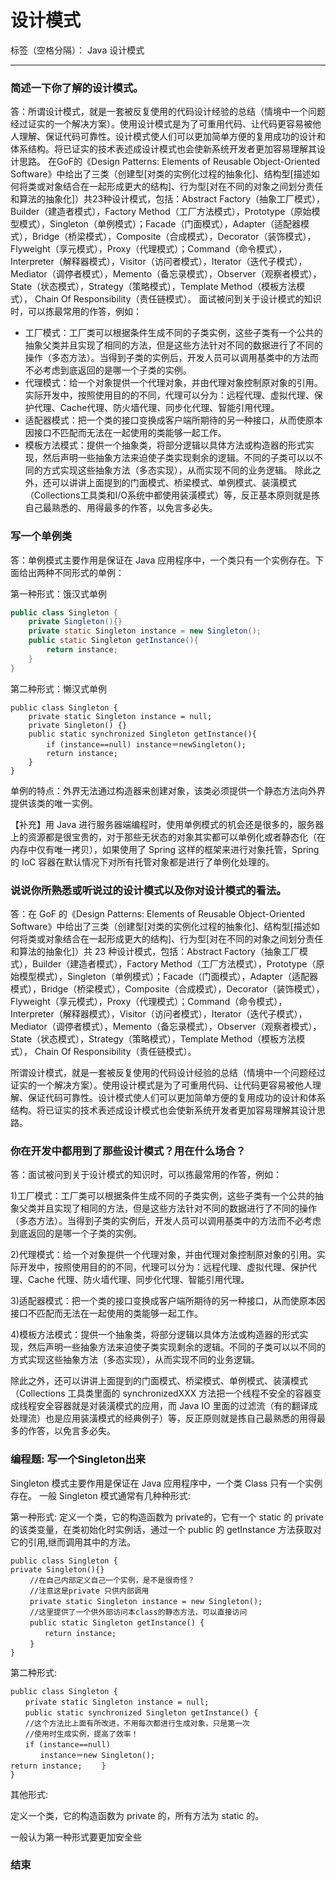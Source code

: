 ﻿# 设计模式

标签（空格分隔）： Java 设计模式

---
### 简述一下你了解的设计模式。 
答：所谓设计模式，就是一套被反复使用的代码设计经验的总结（情境中一个问题经过证实的一个解决方案）。使用设计模式是为了可重用代码、让代码更容易被他人理解、保证代码可靠性。设计模式使人们可以更加简单方便的复用成功的设计和体系结构。将已证实的技术表述成设计模式也会使新系统开发者更加容易理解其设计思路。 
在GoF的《Design Patterns: Elements of Reusable Object-Oriented Software》中给出了三类（创建型[对类的实例化过程的抽象化]、结构型[描述如何将类或对象结合在一起形成更大的结构]、行为型[对在不同的对象之间划分责任和算法的抽象化]）共23种设计模式，包括：Abstract Factory（抽象工厂模式），Builder（建造者模式），Factory Method（工厂方法模式），Prototype（原始模型模式），Singleton（单例模式）；Facade（门面模式），Adapter（适配器模式），Bridge（桥梁模式），Composite（合成模式），Decorator（装饰模式），Flyweight（享元模式），Proxy（代理模式）；Command（命令模式），Interpreter（解释器模式），Visitor（访问者模式），Iterator（迭代子模式），Mediator（调停者模式），Memento（备忘录模式），Observer（观察者模式），State（状态模式），Strategy（策略模式），Template Method（模板方法模式）， Chain Of Responsibility（责任链模式）。 
面试被问到关于设计模式的知识时，可以拣最常用的作答，例如： 
- 工厂模式：工厂类可以根据条件生成不同的子类实例，这些子类有一个公共的抽象父类并且实现了相同的方法，但是这些方法针对不同的数据进行了不同的操作（多态方法）。当得到子类的实例后，开发人员可以调用基类中的方法而不必考虑到底返回的是哪一个子类的实例。 
- 代理模式：给一个对象提供一个代理对象，并由代理对象控制原对象的引用。实际开发中，按照使用目的的不同，代理可以分为：远程代理、虚拟代理、保护代理、Cache代理、防火墙代理、同步化代理、智能引用代理。 
- 适配器模式：把一个类的接口变换成客户端所期待的另一种接口，从而使原本因接口不匹配而无法在一起使用的类能够一起工作。 
- 模板方法模式：提供一个抽象类，将部分逻辑以具体方法或构造器的形式实现，然后声明一些抽象方法来迫使子类实现剩余的逻辑。不同的子类可以以不同的方式实现这些抽象方法（多态实现），从而实现不同的业务逻辑。 
除此之外，还可以讲讲上面提到的门面模式、桥梁模式、单例模式、装潢模式（Collections工具类和I/O系统中都使用装潢模式）等，反正基本原则就是拣自己最熟悉的、用得最多的作答，以免言多必失。

### 写一个单例类
答：单例模式主要作用是保证在 Java 应用程序中，一个类只有一个实例存在。下面给出两种不同形式的单例：

第一种形式：饿汉式单例
```java
public class Singleton {  
    private Singleton(){}  
    private static Singleton instance = new Singleton();  
    public static Singleton getInstance(){  
        return instance;  
    }  
}  
```
第二种形式：懒汉式单例
```
public class Singleton {  
    private static Singleton instance = null;  
    private Singleton() {}  
    public static synchronized Singleton getInstance(){  
        if (instance==null) instance＝newSingleton();  
        return instance;  
    }  
}  
```
单例的特点：外界无法通过构造器来创建对象，该类必须提供一个静态方法向外界提供该类的唯一实例。

【补充】用 Java 进行服务器端编程时，使用单例模式的机会还是很多的，服务器上的资源都是很宝贵的，对于那些无状态的对象其实都可以单例化或者静态化（在内存中仅有唯一拷贝），如果使用了 Spring 这样的框架来进行对象托管，Spring 的 IoC 容器在默认情况下对所有托管对象都是进行了单例化处理的。

### 说说你所熟悉或听说过的设计模式以及你对设计模式的看法。
答：在 GoF 的《Design Patterns: Elements of Reusable Object-Oriented Software》中给出了三类（创建型[对类的实例化过程的抽象化]、结构型[描述如何将类或对象结合在一起形成更大的结构]、行为型[对在不同的对象之间划分责任和算法的抽象化]）共 23 种设计模式，包括：Abstract Factory（抽象工厂模式），Builder（建造者模式），Factory Method（工厂方法模式），Prototype（原始模型模式），Singleton（单例模式）；Facade（门面模式），Adapter（适配器模式），Bridge（桥梁模式），Composite（合成模式），Decorator（装饰模式），Flyweight（享元模式），Proxy（代理模式）；Command（命令模式），Interpreter（解释器模式），Visitor（访问者模式），Iterator（迭代子模式），Mediator（调停者模式），Memento（备忘录模式），Observer（观察者模式），State（状态模式），Strategy（策略模式），Template Method（模板方法模式）， Chain Of Responsibility（责任链模式）。

所谓设计模式，就是一套被反复使用的代码设计经验的总结（情境中一个问题经过证实的一个解决方案）。使用设计模式是为了可重用代码、让代码更容易被他人理解、保证代码可靠性。设计模式使人们可以更加简单方便的复用成功的设计和体系结构。将已证实的技术表述成设计模式也会使新系统开发者更加容易理解其设计思路。

### 你在开发中都用到了那些设计模式？用在什么场合？
答：面试被问到关于设计模式的知识时，可以拣最常用的作答，例如：

1)工厂模式：工厂类可以根据条件生成不同的子类实例，这些子类有一个公共的抽象父类并且实现了相同的方法，但是这些方法针对不同的数据进行了不同的操作（多态方法）。当得到子类的实例后，开发人员可以调用基类中的方法而不必考虑到底返回的是哪一个子类的实例。

2)代理模式：给一个对象提供一个代理对象，并由代理对象控制原对象的引用。实际开发中，按照使用目的的不同，代理可以分为：远程代理、虚拟代理、保护代理、Cache 代理、防火墙代理、同步化代理、智能引用代理。

3)适配器模式：把一个类的接口变换成客户端所期待的另一种接口，从而使原本因接口不匹配而无法在一起使用的类能够一起工作。

4)模板方法模式：提供一个抽象类，将部分逻辑以具体方法或构造器的形式实现，然后声明一些抽象方法来迫使子类实现剩余的逻辑。不同的子类可以以不同的方式实现这些抽象方法（多态实现），从而实现不同的业务逻辑。

除此之外，还可以讲讲上面提到的门面模式、桥梁模式、单例模式、装潢模式（Collections 工具类里面的 synchronizedXXX 方法把一个线程不安全的容器变成线程安全容器就是对装潢模式的应用，而 Java IO 里面的过滤流（有的翻译成处理流）也是应用装潢模式的经典例子）等，反正原则就是拣自己最熟悉的用得最多的作答，以免言多必失。

### 编程题: 写一个Singleton出来
Singleton 模式主要作用是保证在 Java 应用程序中，一个类 Class 只有一个实例存在。 一般 Singleton 模式通常有几种种形式:

第一种形式: 定义一个类，它的构造函数为 private的，它有一个 static 的 private 的该类变量，在类初始化时实例话，通过一个 public 的 getInstance 方法获取对它的引用,继而调用其中的方法。
```
public class Singleton {
private Singleton(){}
　　 //在自己内部定义自己一个实例，是不是很奇怪？
　　 //注意这是private 只供内部调用
　　 private static Singleton instance = new Singleton();
　　 //这里提供了一个供外部访问本class的静态方法，可以直接访问　　
　　 public static Singleton getInstance() {
　　　　 return instance; 　　
　　 } 
} 
```
第二种形式: 
```
public class Singleton { 
　　private static Singleton instance = null;
　　public static synchronized Singleton getInstance() {
　　//这个方法比上面有所改进，不用每次都进行生成对象，只是第一次　　　 　
　　//使用时生成实例，提高了效率！
　　if (instance==null)
　　　　instance＝new Singleton();
return instance; 　　} 
} 
```
其他形式:

定义一个类，它的构造函数为 private 的，所有方法为 static 的。

一般认为第一种形式要更加安全些

### 结束


